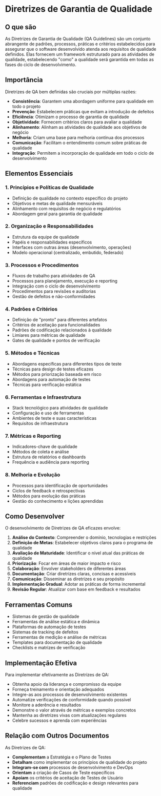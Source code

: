 # Diretrizes de Garantia de Qualidade

## O que são

As Diretrizes de Garantia de Qualidade (QA Guidelines) são um conjunto abrangente de padrões, processos, práticas e critérios estabelecidos para assegurar que o software desenvolvido atenda aos requisitos de qualidade definidos. Elas fornecem um framework estruturado para as atividades de qualidade, estabelecendo "como" a qualidade será garantida em todas as fases do ciclo de desenvolvimento.

## Importância

Diretrizes de QA bem definidas são cruciais por múltiplas razões:

- **Consistência**: Garantem uma abordagem uniforme para qualidade em todo o projeto
- **Prevenção**: Estabelecem práticas que evitam a introdução de defeitos
- **Eficiência**: Otimizam o processo de garantia de qualidade
- **Objetividade**: Fornecem critérios claros para avaliar a qualidade
- **Alinhamento**: Alinham as atividades de qualidade aos objetivos de negócio
- **Melhoria**: Criam uma base para melhoria contínua dos processos
- **Comunicação**: Facilitam o entendimento comum sobre práticas de qualidade
- **Integração**: Permitem a incorporação de qualidade em todo o ciclo de desenvolvimento

## Elementos Essenciais

### 1. Princípios e Políticas de Qualidade

- Definição de qualidade no contexto específico do projeto
- Objetivos e metas de qualidade mensuráveis
- Alinhamento com requisitos de negócio e regulatórios
- Abordagem geral para garantia de qualidade

### 2. Organização e Responsabilidades

- Estrutura da equipe de qualidade
- Papéis e responsabilidades específicos
- Interfaces com outras áreas (desenvolvimento, operações)
- Modelo operacional (centralizado, embutido, federado)

### 3. Processos e Procedimentos

- Fluxos de trabalho para atividades de QA
- Processos para planejamento, execução e reporting
- Integração com o ciclo de desenvolvimento
- Procedimentos para revisões e auditorias
- Gestão de defeitos e não-conformidades

### 4. Padrões e Critérios

- Definição de "pronto" para diferentes artefatos
- Critérios de aceitação para funcionalidades
- Padrões de codificação relacionados à qualidade
- Limiares para métricas de qualidade
- Gates de qualidade e pontos de verificação

### 5. Métodos e Técnicas

- Abordagens específicas para diferentes tipos de teste
- Técnicas para design de testes eficazes
- Métodos para priorização baseada em risco
- Abordagens para automação de testes
- Técnicas para verificação estática

### 6. Ferramentas e Infraestrutura

- Stack tecnológico para atividades de qualidade
- Configuração e uso de ferramentas
- Ambientes de teste e suas características
- Requisitos de infraestrutura

### 7. Métricas e Reporting

- Indicadores-chave de qualidade
- Métodos de coleta e análise
- Estrutura de relatórios e dashboards
- Frequência e audiência para reporting

### 8. Melhoria e Evolução

- Processos para identificação de oportunidades
- Ciclos de feedback e retrospectivas
- Métodos para evolução das práticas
- Gestão do conhecimento e lições aprendidas

## Como Desenvolver

O desenvolvimento de Diretrizes de QA eficazes envolve:

1. **Análise do Contexto**: Compreender o domínio, tecnologias e restrições
2. **Definição de Metas**: Estabelecer objetivos claros para o programa de qualidade
3. **Avaliação de Maturidade**: Identificar o nível atual das práticas de qualidade
4. **Priorização**: Focar em áreas de maior impacto e risco
5. **Colaboração**: Envolver stakeholders de diferentes áreas
6. **Documentação**: Criar diretrizes claras, concisas e acessíveis
7. **Comunicação**: Disseminar as diretrizes e seu propósito
8. **Implementação Gradual**: Adotar as práticas de forma incremental
9. **Revisão Regular**: Atualizar com base em feedback e resultados

## Ferramentas Comuns

- Sistemas de gestão de qualidade
- Ferramentas de análise estática e dinâmica
- Plataformas de automação de testes
- Sistemas de tracking de defeitos
- Ferramentas de medição e análise de métricas
- Templates para documentação de qualidade
- Checklists e matrizes de verificação

## Implementação Efetiva

Para implementar efetivamente as Diretrizes de QA:

- Obtenha apoio da liderança e compromisso da equipe
- Forneça treinamento e orientação adequados
- Integre-as aos processos de desenvolvimento existentes
- Automatize verificações de conformidade quando possível
- Monitore a aderência e resultados
- Demonstre o valor através de métricas e exemplos concretos
- Mantenha as diretrizes vivas com atualizações regulares
- Celebre sucessos e aprenda com experiências

## Relação com Outros Documentos

As Diretrizes de QA:

- **Complementam** a Estratégia e o Plano de Testes
- **Detalham** como implementar os princípios de qualidade do projeto
- **Integram-se com** processos de desenvolvimento e DevOps
- **Orientam** a criação de Casos de Teste específicos
- **Apoiam** os critérios de aceitação de Testes de Usuário
- **Referenciam** padrões de codificação e design relevantes para qualidade
